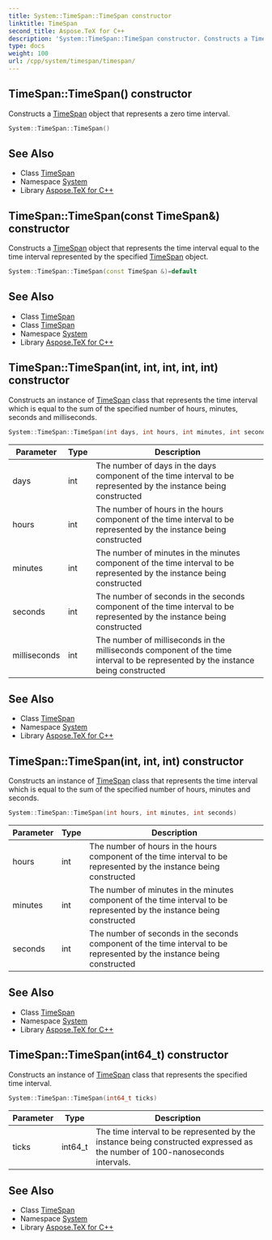 ```yaml
---
title: System::TimeSpan::TimeSpan constructor
linktitle: TimeSpan
second_title: Aspose.TeX for C++
description: 'System::TimeSpan::TimeSpan constructor. Constructs a TimeSpan object that represents a zero time interval in C++.'
type: docs
weight: 100
url: /cpp/system/timespan/timespan/
---
```

## TimeSpan::TimeSpan() constructor


Constructs a [TimeSpan](../) object that represents a zero time interval.

```cpp
System::TimeSpan::TimeSpan()
```

## See Also

* Class [TimeSpan](../)
* Namespace [System](../../)
* Library [Aspose.TeX for C++](../../../)
## TimeSpan::TimeSpan(const TimeSpan\&) constructor


Constructs a [TimeSpan](../) object that represents the time interval equal to the time interval represented by the specified [TimeSpan](../) object.

```cpp
System::TimeSpan::TimeSpan(const TimeSpan &)=default
```

## See Also

* Class [TimeSpan](../)
* Class [TimeSpan](../)
* Namespace [System](../../)
* Library [Aspose.TeX for C++](../../../)
## TimeSpan::TimeSpan(int, int, int, int, int) constructor


Constructs an instance of [TimeSpan](../) class that represents the time interval which is equal to the sum of the specified number of hours, minutes, seconds and milliseconds.

```cpp
System::TimeSpan::TimeSpan(int days, int hours, int minutes, int seconds, int milliseconds=0)
```


| Parameter | Type | Description |
| --- | --- | --- |
| days | int | The number of days in the days component of the time interval to be represented by the instance being constructed |
| hours | int | The number of hours in the hours component of the time interval to be represented by the instance being constructed |
| minutes | int | The number of minutes in the minutes component of the time interval to be represented by the instance being constructed |
| seconds | int | The number of seconds in the seconds component of the time interval to be represented by the instance being constructed |
| milliseconds | int | The number of milliseconds in the milliseconds component of the time interval to be represented by the instance being constructed |

## See Also

* Class [TimeSpan](../)
* Namespace [System](../../)
* Library [Aspose.TeX for C++](../../../)
## TimeSpan::TimeSpan(int, int, int) constructor


Constructs an instance of [TimeSpan](../) class that represents the time interval which is equal to the sum of the specified number of hours, minutes and seconds.

```cpp
System::TimeSpan::TimeSpan(int hours, int minutes, int seconds)
```


| Parameter | Type | Description |
| --- | --- | --- |
| hours | int | The number of hours in the hours component of the time interval to be represented by the instance being constructed |
| minutes | int | The number of minutes in the minutes component of the time interval to be represented by the instance being constructed |
| seconds | int | The number of seconds in the seconds component of the time interval to be represented by the instance being constructed |

## See Also

* Class [TimeSpan](../)
* Namespace [System](../../)
* Library [Aspose.TeX for C++](../../../)
## TimeSpan::TimeSpan(int64_t) constructor


Constructs an instance of [TimeSpan](../) class that represents the specified time interval.

```cpp
System::TimeSpan::TimeSpan(int64_t ticks)
```


| Parameter | Type | Description |
| --- | --- | --- |
| ticks | int64_t | The time interval to be represented by the instance being constructed expressed as the number of 100-nanoseconds intervals. |

## See Also

* Class [TimeSpan](../)
* Namespace [System](../../)
* Library [Aspose.TeX for C++](../../../)
